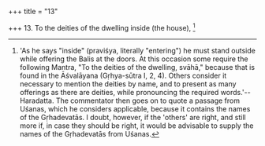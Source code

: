+++
title = "13"

+++
13. To the deities of the dwelling inside (the house), [^13] 


[^13]:  'As he says "inside" (praviśya, literally "entering") he must stand outside while offering the Balis at the doors. At this occasion some require the following Mantra, "To the deities of the dwelling, svāhā," because that is found in the Āśvalāyana (Gṛhya-sūtra I, 2, 4). Others consider it necessary to mention the deities by name, and to present as many offerings as there are deities, while pronouncing the required words.'--Haradatta. The commentator then goes on to quote a passage from Uśanas, which he considers applicable, because it contains the names of the Gṛhadevatās. I doubt, however, if the 'others' are right, and still more if, in case they should be right, it would be advisable to supply the names of the Gṛhadevatās from Uśanas.
